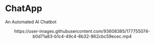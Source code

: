 

# ChatApp
An Automated AI Chatbot


<p align="center">
   https://user-images.githubusercontent.com/93608385/177755074-b0d71a83-b1c4-49c4-8b32-862cbc59ecec.mp4
</p>

